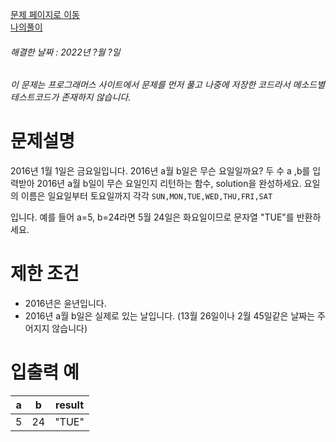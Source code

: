 [문제 페이지로 이동](https://programmers.co.kr/learn/courses/30/lessons/12901)   
[나의풀이](https://github.com/HK-An/coding_practice/tree/main/CodingPractice/programmers-lv1-year2016)
###### 해결한 날짜 : 2022년 ?월 ?일
###### 이 문제는 프로그래머스 사이트에서 문제를 먼저 풀고 나중에 저장한 코드라서 메소드별 테스트코드가 존재하지 않습니다.
# 문제설명
2016년 1월 1일은 금요일입니다. 2016년 a월 b일은 무슨 요일일까요? 두 수 a ,b를 입력받아 2016년 a월 b일이 무슨 요일인지 리턴하는 함수, solution을 완성하세요. 요일의 이름은 일요일부터 토요일까지 각각 `SUN,MON,TUE,WED,THU,FRI,SAT`

입니다. 예를 들어 a=5, b=24라면 5월 24일은 화요일이므로 문자열 "TUE"를 반환하세요.

# 제한 조건
- 2016년은 윤년입니다.
- 2016년 a월 b일은 실제로 있는 날입니다. (13월 26일이나 2월 45일같은 날짜는 주어지지 않습니다)

# 입출력 예
|a|b|result|
|-|-|-|
|5|24|"TUE"|
